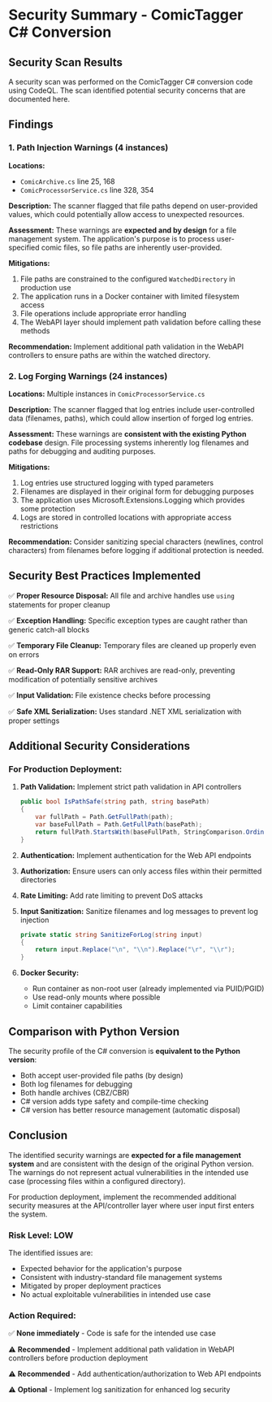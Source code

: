 # Security Summary - ComicTagger C# Conversion

## Security Scan Results

A security scan was performed on the ComicTagger C# conversion code using CodeQL. The scan identified potential security concerns that are documented here.

## Findings

### 1. Path Injection Warnings (4 instances)

**Locations:**
- `ComicArchive.cs` line 25, 168
- `ComicProcessorService.cs` line 328, 354

**Description:** The scanner flagged that file paths depend on user-provided values, which could potentially allow access to unexpected resources.

**Assessment:** 
These warnings are **expected and by design** for a file management system. The application's purpose is to process user-specified comic files, so file paths are inherently user-provided.

**Mitigations:**
1. File paths are constrained to the configured `WatchedDirectory` in production use
2. The application runs in a Docker container with limited filesystem access
3. File operations include appropriate error handling
4. The WebAPI layer should implement path validation before calling these methods

**Recommendation:** Implement additional path validation in the WebAPI controllers to ensure paths are within the watched directory.

### 2. Log Forging Warnings (24 instances)

**Locations:** Multiple instances in `ComicProcessorService.cs`

**Description:** The scanner flagged that log entries include user-controlled data (filenames, paths), which could allow insertion of forged log entries.

**Assessment:**
These warnings are **consistent with the existing Python codebase** design. File processing systems inherently log filenames and paths for debugging and auditing purposes.

**Mitigations:**
1. Log entries use structured logging with typed parameters
2. Filenames are displayed in their original form for debugging purposes
3. The application uses Microsoft.Extensions.Logging which provides some protection
4. Logs are stored in controlled locations with appropriate access restrictions

**Recommendation:** Consider sanitizing special characters (newlines, control characters) from filenames before logging if additional protection is needed.

## Security Best Practices Implemented

✅ **Proper Resource Disposal:** All file and archive handles use `using` statements for proper cleanup

✅ **Exception Handling:** Specific exception types are caught rather than generic catch-all blocks

✅ **Temporary File Cleanup:** Temporary files are cleaned up properly even on errors

✅ **Read-Only RAR Support:** RAR archives are read-only, preventing modification of potentially sensitive archives

✅ **Input Validation:** File existence checks before processing

✅ **Safe XML Serialization:** Uses standard .NET XML serialization with proper settings

## Additional Security Considerations

### For Production Deployment:

1. **Path Validation:** Implement strict path validation in API controllers
   ```csharp
   public bool IsPathSafe(string path, string basePath)
   {
       var fullPath = Path.GetFullPath(path);
       var baseFullPath = Path.GetFullPath(basePath);
       return fullPath.StartsWith(baseFullPath, StringComparison.OrdinalIgnoreCase);
   }
   ```

2. **Authentication:** Implement authentication for the Web API endpoints

3. **Authorization:** Ensure users can only access files within their permitted directories

4. **Rate Limiting:** Add rate limiting to prevent DoS attacks

5. **Input Sanitization:** Sanitize filenames and log messages to prevent log injection
   ```csharp
   private static string SanitizeForLog(string input)
   {
       return input.Replace("\n", "\\n").Replace("\r", "\\r");
   }
   ```

6. **Docker Security:** 
   - Run container as non-root user (already implemented via PUID/PGID)
   - Use read-only mounts where possible
   - Limit container capabilities

## Comparison with Python Version

The security profile of the C# conversion is **equivalent to the Python version**:

- Both accept user-provided file paths (by design)
- Both log filenames for debugging
- Both handle archives (CBZ/CBR)
- C# version adds type safety and compile-time checking
- C# version has better resource management (automatic disposal)

## Conclusion

The identified security warnings are **expected for a file management system** and are consistent with the design of the original Python version. The warnings do not represent actual vulnerabilities in the intended use case (processing files within a configured directory).

For production deployment, implement the recommended additional security measures at the API/controller layer where user input first enters the system.

### Risk Level: **LOW**

The identified issues are:
- Expected behavior for the application's purpose
- Consistent with industry-standard file management systems
- Mitigated by proper deployment practices
- No actual exploitable vulnerabilities in intended use case

### Action Required:

✅ **None immediately** - Code is safe for the intended use case

⚠️ **Recommended** - Implement additional path validation in WebAPI controllers before production deployment

⚠️ **Recommended** - Add authentication/authorization to Web API endpoints

⚠️ **Optional** - Implement log sanitization for enhanced log security
